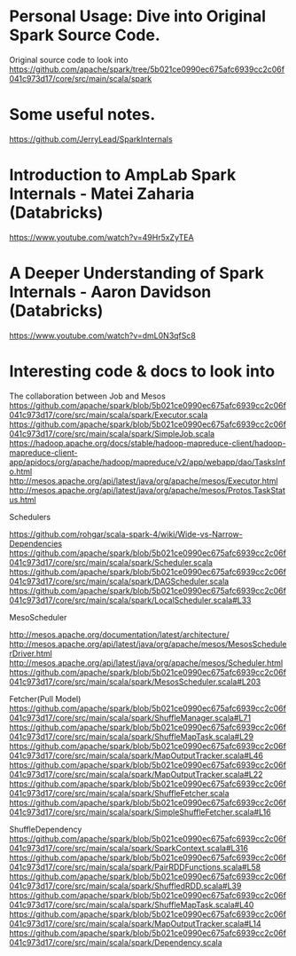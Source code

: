 # Personal Usage: Dive into Original Spark Source Code.
Original source code to look into
https://github.com/apache/spark/tree/5b021ce0990ec675afc6939cc2c06f041c973d17/core/src/main/scala/spark

# Some useful notes.
https://github.com/JerryLead/SparkInternals

# Introduction to AmpLab Spark Internals - Matei Zaharia (Databricks)
https://www.youtube.com/watch?v=49Hr5xZyTEA

# A Deeper Understanding of Spark Internals - Aaron Davidson (Databricks)
https://www.youtube.com/watch?v=dmL0N3qfSc8

# Interesting code & docs to look into
The collaboration between Job and Mesos
https://github.com/apache/spark/blob/5b021ce0990ec675afc6939cc2c06f041c973d17/core/src/main/scala/spark/Executor.scala
https://github.com/apache/spark/blob/5b021ce0990ec675afc6939cc2c06f041c973d17/core/src/main/scala/spark/SimpleJob.scala
https://hadoop.apache.org/docs/stable/hadoop-mapreduce-client/hadoop-mapreduce-client-app/apidocs/org/apache/hadoop/mapreduce/v2/app/webapp/dao/TasksInfo.html
http://mesos.apache.org/api/latest/java/org/apache/mesos/Executor.html
http://mesos.apache.org/api/latest/java/org/apache/mesos/Protos.TaskStatus.html


Schedulers


https://github.com/rohgar/scala-spark-4/wiki/Wide-vs-Narrow-Dependencies
https://github.com/apache/spark/blob/5b021ce0990ec675afc6939cc2c06f041c973d17/core/src/main/scala/spark/Scheduler.scala
https://github.com/apache/spark/blob/5b021ce0990ec675afc6939cc2c06f041c973d17/core/src/main/scala/spark/DAGScheduler.scala
https://github.com/apache/spark/blob/5b021ce0990ec675afc6939cc2c06f041c973d17/core/src/main/scala/spark/LocalScheduler.scala#L33


MesoScheduler


http://mesos.apache.org/documentation/latest/architecture/
http://mesos.apache.org/api/latest/java/org/apache/mesos/MesosSchedulerDriver.html
http://mesos.apache.org/api/latest/java/org/apache/mesos/Scheduler.html
https://github.com/apache/spark/blob/5b021ce0990ec675afc6939cc2c06f041c973d17/core/src/main/scala/spark/MesosScheduler.scala#L203


Fetcher(Pull Model)
https://github.com/apache/spark/blob/5b021ce0990ec675afc6939cc2c06f041c973d17/core/src/main/scala/spark/ShuffleManager.scala#L71
https://github.com/apache/spark/blob/5b021ce0990ec675afc6939cc2c06f041c973d17/core/src/main/scala/spark/ShuffleMapTask.scala#L29
https://github.com/apache/spark/blob/5b021ce0990ec675afc6939cc2c06f041c973d17/core/src/main/scala/spark/MapOutputTracker.scala#L46
https://github.com/apache/spark/blob/5b021ce0990ec675afc6939cc2c06f041c973d17/core/src/main/scala/spark/MapOutputTracker.scala#L22
https://github.com/apache/spark/blob/5b021ce0990ec675afc6939cc2c06f041c973d17/core/src/main/scala/spark/ShuffleFetcher.scala
https://github.com/apache/spark/blob/5b021ce0990ec675afc6939cc2c06f041c973d17/core/src/main/scala/spark/SimpleShuffleFetcher.scala#L16


ShuffleDependency
https://github.com/apache/spark/blob/5b021ce0990ec675afc6939cc2c06f041c973d17/core/src/main/scala/spark/SparkContext.scala#L316
https://github.com/apache/spark/blob/5b021ce0990ec675afc6939cc2c06f041c973d17/core/src/main/scala/spark/PairRDDFunctions.scala#L58
https://github.com/apache/spark/blob/5b021ce0990ec675afc6939cc2c06f041c973d17/core/src/main/scala/spark/ShuffledRDD.scala#L39
https://github.com/apache/spark/blob/5b021ce0990ec675afc6939cc2c06f041c973d17/core/src/main/scala/spark/ShuffleMapTask.scala#L40
https://github.com/apache/spark/blob/5b021ce0990ec675afc6939cc2c06f041c973d17/core/src/main/scala/spark/MapOutputTracker.scala#L14
https://github.com/apache/spark/blob/5b021ce0990ec675afc6939cc2c06f041c973d17/core/src/main/scala/spark/Dependency.scala
